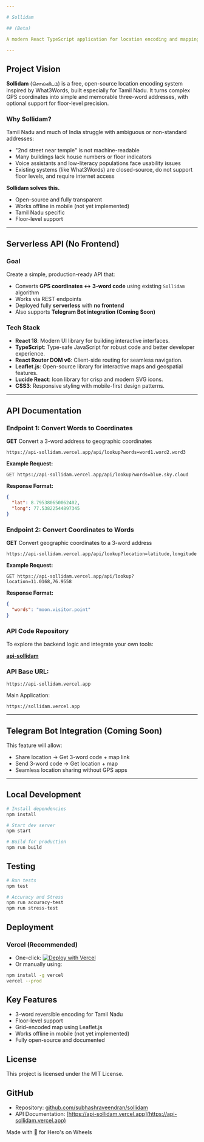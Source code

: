 ```yaml
---

# Sollidam

## (Beta)

A modern React TypeScript application for location encoding and mapping, featuring an interactive map interface with Tamil Nadu-specific grid system.

---
```


## Project Vision

**Sollidam** (சொல்லிடம்) is a free, open-source location encoding system inspired by What3Words, built especially for Tamil Nadu. It turns complex GPS coordinates into simple and memorable three-word addresses, with optional support for floor-level precision.

### Why Sollidam?

Tamil Nadu and much of India struggle with ambiguous or non-standard addresses:

* "2nd street near temple" is not machine-readable
* Many buildings lack house numbers or floor indicators
* Voice assistants and low-literacy populations face usability issues
* Existing systems (like What3Words) are closed-source, do not support floor levels, and require internet access

**Sollidam solves this.**

* Open-source and fully transparent
* Works offline in mobile (not yet implemented)
* Tamil Nadu specific
* Floor-level support

---

## Serverless API (No Frontend)

### Goal

Create a simple, production-ready API that:

* Converts **GPS coordinates ↔ 3-word code** using existing `Sollidam` algorithm
* Works via REST endpoints
* Deployed fully **serverless** with **no frontend**
* Also supports **Telegram Bot integration (Coming Soon)**

### Tech Stack

* **React 18**: Modern UI library for building interactive interfaces.
* **TypeScript**: Type-safe JavaScript for robust code and better developer experience.
* **React Router DOM v6**: Client-side routing for seamless navigation.
* **Leaflet.js**: Open-source library for interactive maps and geospatial features.
* **Lucide React**: Icon library for crisp and modern SVG icons.
* **CSS3**: Responsive styling with mobile-first design patterns.

---

## API Documentation

### Endpoint 1: Convert Words to Coordinates

**GET** Convert a 3-word address to geographic coordinates

```url
https://api-sollidam.vercel.app/api/lookup?words=word1.word2.word3
```

**Example Request:**

```url
GET https://api-sollidam.vercel.app/api/lookup?words=blue.sky.cloud
```

**Response Format:**

```json
{
  "lat": 8.795380650062402,
  "long": 77.53822544897345
}
```

### Endpoint 2: Convert Coordinates to Words

**GET** Convert geographic coordinates to a 3-word address

```url
https://api-sollidam.vercel.app/api/lookup?location=latitude,longitude
```

**Example Request:**

```url
GET https://api-sollidam.vercel.app/api/lookup?location=11.0168,76.9558
```

**Response Format:**

```json
{
  "words": "moon.visitor.point"
}
```

### API Code Repository

To explore the backend logic and integrate your own tools:

[**api-sollidam**](https://github.com/subhashraveendran/api-sollidam)


### API Base URL:

```
https://api-sollidam.vercel.app
```

Main Application:

```
https://sollidam.vercel.app
```

---

## Telegram Bot Integration (Coming Soon)

This feature will allow:

* Share location → Get 3-word code + map link
* Send 3-word code → Get location + map
* Seamless location sharing without GPS apps

---

## Local Development

```bash
# Install dependencies
npm install

# Start dev server
npm start

# Build for production
npm run build
```

## Testing

```bash
# Run tests
npm test

# Accuracy and Stress
npm run accuracy-test
npm run stress-test
```

## Deployment

### Vercel (Recommended)

* One-click: [![Deploy with Vercel](https://vercel.com/button)](https://vercel.com/import/project?template=https://github.com/subhashraveendran/sollidam)
* Or manually using:

```bash
npm install -g vercel
vercel --prod
```

## Key Features

* 3-word reversible encoding for Tamil Nadu
* Floor-level support
* Grid-encoded map using Leaflet.js
* Works offline in mobile (not yet implemented)
* Fully open-source and documented

## License

This project is licensed under the MIT License.

## GitHub

* Repository: [github.com/subhashraveendran/sollidam](https://github.com/subhashraveendran/sollidam)
* API Documentation: [https://api-sollidam.vercel.app](https://api-sollidam.vercel.app)

Made with 💖 for Hero's on Wheels
